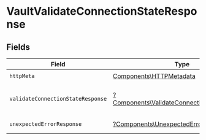 # VaultValidateConnectionStateResponse


## Fields

| Field                                                                                                     | Type                                                                                                      | Required                                                                                                  | Description                                                                                               |
| --------------------------------------------------------------------------------------------------------- | --------------------------------------------------------------------------------------------------------- | --------------------------------------------------------------------------------------------------------- | --------------------------------------------------------------------------------------------------------- |
| `httpMeta`                                                                                                | [Components\HTTPMetadata](../../Models/Components/HTTPMetadata.md)                                        | :heavy_check_mark:                                                                                        | N/A                                                                                                       |
| `validateConnectionStateResponse`                                                                         | [?Components\ValidateConnectionStateResponse](../../Models/Components/ValidateConnectionStateResponse.md) | :heavy_minus_sign:                                                                                        | Connection access token refreshed                                                                         |
| `unexpectedErrorResponse`                                                                                 | [?Components\UnexpectedErrorResponse](../../Models/Components/UnexpectedErrorResponse.md)                 | :heavy_minus_sign:                                                                                        | Unexpected error                                                                                          |
